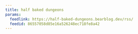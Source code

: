 ```yaml
---
title: half baked dungeons
params:
  feedlink: https://half-baked-dungeons.bearblog.dev/rss/
  feedid: 86557058d85e16a526248ec718fe8a42
---
```

